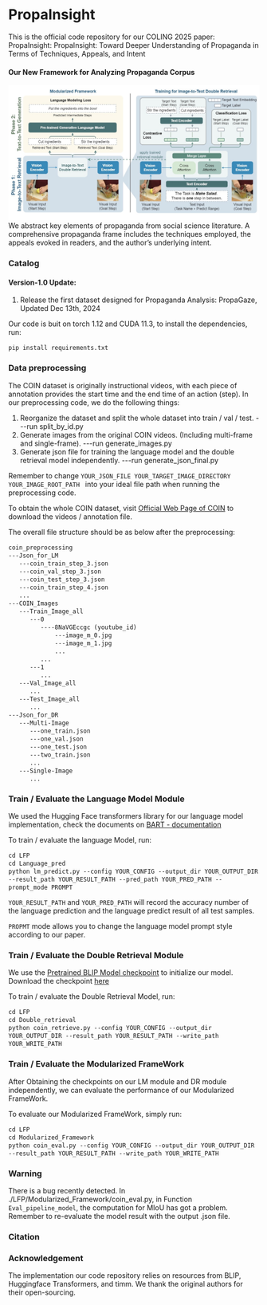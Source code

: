# PropaInsight

This is the official code repository for our COLING 2025 paper: PropaInsight: PropaInsight: Toward Deeper Understanding of Propaganda in Terms of Techniques, Appeals, and Intent

#### Our New Framework for Analyzing Propaganda Corpus
![We abstract key elements of propaganda from social science literature. A comprehensive propaganda frame includes the techniques employed, the appeals evoked in readers, and the author’s underlying intent.](https://github.com/Lumos-Jiateng/A-Language-First-Approach-to-Procedural-Planning/blob/main/images/model_architecture_double_infer-page1.jpg)
We abstract key elements of propaganda from social science literature. A comprehensive propaganda frame includes the techniques employed, the appeals evoked in readers, and the author’s underlying intent. 

### Catalog 
#### Version-1.0 Update:
  1. Release the first dataset designed for Propaganda Analysis: PropaGaze, Updated Dec 13th, 2024
 


Our code is buit on torch 1.12 and CUDA 11.3, to install the dependencies, run:
    
    pip install requirements.txt
    
### Data preprocessing
The COIN dataset is originally instructional videos, with each piece of annotation provides the start time and the end time of an action (step). In our preprocessing code, we do the following things:
  1. Reorganize the dataset and split the whole dataset into train / val / test.   ---run split_by_id.py
  2. Generate images from the original COIN videos. (Including multi-frame and single-frame).   ---run generate_images.py 
  3. Generate json file for training the language model and the double retrieval model independently.   ---run generate_json_final.py 

Remember to change ```YOUR_JSON_FILE YOUR_TARGET_IMAGE_DIRECTORY YOUR_IMAGE_ROOT_PATH ``` into your ideal file path when running the preprocessing code.

To obtain the whole COIN dataset, visit [Official Web Page of COIN](https://coin-dataset.github.io/) to download the videos / annotation file.

The overall file structure should be as below after the preprocessing:

    coin_preprocessing
    ---Json_for_LM
       ---coin_train_step_3.json
       ---coin_val_step_3.json
       ---coin_test_step_3.json
       ---coin_train_step_4.json
       ...
    ---COIN_Images
       ---Train_Image_all
          ---0
             ----8NaVGEccgc (youtube_id)
                 ---image_m_0.jpg
                 ---image_m_1.jpg
                 ...
             ...
          ---1
             ...
       ---Val_Image_all
          ...
       ---Test_Image_all
          ...
    ---Json_for_DR
       ---Multi-Image
          ---one_train.json
          ---one_val.json
          ---one_test.json
          ---two_train.json
          ...
       ---Single-Image
          ...

### Train / Evaluate the Language Model Module

We used the Hugging Face transformers library for our language model implementation, check the documents on [BART - documentation](https://huggingface.co/transformers/v4.9.0/model_doc/bart.html)

To train / evaluate the language Model, run:
    
    cd LFP
    cd Language_pred
    python lm_predict.py --config YOUR_CONFIG --output_dir YOUR_OUTPUT_DIR --result_path YOUR_RESULT_PATH --pred_path YOUR_PRED_PATH --prompt_mode PROMPT
    
 ```YOUR_RESULT_PATH``` and ```YOUR_PRED_PATH``` will record the accuracy number of the language prediction and the language predict result of all test samples.
 
 ```PROPMT``` mode allows you to change the language model prompt style according to our paper.
    
### Train / Evaluate the Double Retrieval Module

We use the [Pretrained BLIP Model checkpoint](https://github.com/salesforce/BLIP) to initialize our model. Download the checkpoint [here](https://storage.googleapis.com/sfr-vision-language-research/BLIP/models/model_base_nlvr.pth)

To train / evaluate the Double Retrieval Model, run:
    
    cd LFP
    cd Double_retrieval
    python coin_retrieve.py --config YOUR_CONFIG --output_dir YOUR_OUTPUT_DIR --result_path YOUR_RESULT_PATH --write_path YOUR_WRITE_PATH 
    
### Train / Evaluate the Modularized FrameWork

After Obtaining the checkpoints on our LM module and DR module independently, we can evaluate the performance of our Modularized FrameWork.

To evaluate our Modularized FrameWork, simply run:
    
    cd LFP
    cd Modularized_Framework
    python coin_eval.py --config YOUR_CONFIG --output_dir YOUR_OUTPUT_DIR --result_path YOUR_RESULT_PATH --write_path YOUR_WRITE_PATH 

### Warning
There is a bug recently detected. In ./LFP/Modularized_Framework/coin_eval.py, in Function ```Eval_pipeline_model```, the computation for MIoU has got a problem. Remember to re-evaluate the model result with the output .json file.
### Citation

### Acknowledgement 

The implementation our code repository relies on resources from BLIP, Huggingface Transformers, and timm. We thank the original authors for their open-sourcing.
